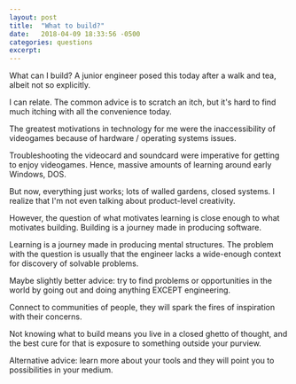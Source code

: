 ```yaml
---
layout: post
title:  "What to build?"
date:   2018-04-09 18:33:56 -0500
categories: questions
excerpt: 
---
```


What can I build? A junior engineer posed this today after a walk and tea, albeit not so explicitly. 

I can relate. The common advice is to scratch an itch, but it's hard to find much itching with all the convenience today.

The greatest motivations in technology for me were the inaccessibility of videogames because of hardware / operating systems issues.

Troubleshooting the videocard and soundcard were imperative for getting to enjoy videogames. Hence, massive amounts of learning around early Windows, DOS.

But now, everything just works; lots of walled gardens, closed systems. I realize that I'm not even talking about product-level creativity.

However, the question of what motivates learning is close enough to what motivates building. Building is a journey made in producing software.

Learning is a journey made in producing mental structures. The problem with the question is usually that the engineer lacks a wide-enough context for discovery of solvable problems.

Maybe slightly better advice: try to find problems or opportunities in the world by going out and doing anything EXCEPT engineering.

Connect to communities of people, they will spark the fires of inspiration with their concerns. 

Not knowing what to build means you live in a closed ghetto of thought, and the best cure for that is exposure to something outside your purview.

Alternative advice: learn more about your tools and they will point you to possibilities in your medium.
